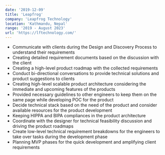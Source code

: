 ```yaml
---
date: '2019-12-09'
title: 'Leapfrog'
company: 'Leapfrog Technology'
location: 'Kathmandu, Nepal'
range: '2019 - August 2023'
url: 'https://lftechnology.com/'
---
```


- Communicate with clients during the Design and Discovery Process to understand their requirements
- Creating detailed requirement documents based on the discussion with the client
- Creating a high-level product roadmap with the collected requirements
- Conduct bi-directional conversations to provide technical solutions and product suggestions to clients
- Creating high-level scalable product architecture considering the immediate and upcoming features of the products
- Provided necessary guidelines to other engineers to keep them on the same page while developing POC for the product
- Decide technical stack based on the need of the product and consider available resources for the product development
- Keeping HIPPA and BIPA compliances in the product architecture
- Coordinate with the designer for technical feasibility discussion and driving the product roadmaps
- Create low-level technical requirement breakdowns for the engineers to take over tasks during the development phase
- Planning MVP phases for the quick development and amplifying client requirements
